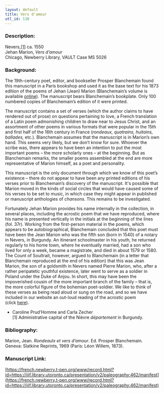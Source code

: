 ```yaml
---
layout: default
title: Vers d'amour
utl_id: 110
---
```


### Description:

Nevers,<a id="_ftnref1">[[1]](#_ftn1)</a> ca. 1550<br>
Jehan Marion, _Vers d’amour_<br>
Chicago, Newberry Library, VAULT Case MS 5026

### Background:

The 19th-century poet, editor, and bookseller Prosper Blanchemain found this manuscript in a Paris bookshop and used it as the base text for his 1873 edition of the poems of Jehan (Jean) Marion (Blanchemain’s volume is available [online](https://books.google.com/books?hl=en&lr=&id=7VIdcOkrzMwC&oi=fnd&pg=PA1&dq=%22jehan+marion%22&ots=6minsTBHUD&sig=Vbwc1VJbEXzLlLM8Floraj3dOGc#v=onepage&q=%22jehan%20marion%22&f=false)). The manuscript bears Blanchemain’s bookplate. Only 100 numbered copies of Blanchemain’s edition of it were printed.

The manuscript contains a set of verses (which the author claims to have rendered out of prose) on questions pertaining to love, a French translation of a Latin poem admonishing children to draw near to Jesus Christ, and an assortment of other poems in various formats that were popular in the 15th and first half of the 16th century in France (_rondeaux, quatrains, huitains, ballades,_ etc.). Blanchemain assumes that the manuscript is in Marion’s own hand. This seems very likely, but we don’t know for sure. Whoever the scribe was, there appears to have been an intention to put the most important poems – the more scholarly ones – at the beginning. But as Blanchemain remarks, the smaller poems assembled at the end are more representative of Marion himself, as a poet and personality.

This manuscript is the only document through which we know of this poet’s existence – there do not appear to have been any printed editions of his verses prior to Blanchemain’s discovery of the manuscript. It's possible that Marion moved in the kinds of social circles that would have caused some of his verses to be set to music, in which case they might appear in published or manuscript anthologies of _chansons_. This remains to be investigated.

Fortunately Jehan Marion provides his name internally in the collection, in several places, including the acrostic poem that we have reproduced, where his name is presented vertically in the initials at the beginning of the lines (fol. 37r). Working from the first-person material in the poems, which appears to be autobiographical, Blanchemain concluded that this poet must have been the Jean Marion who was the fifth son (born in 1540) of a notary in Nevers, in Burgundy. An itinerant schoolmaster in his youth, he returned regularly to his home town, where he eventually married, had a son who lived for only a week, became a magistrate, and died in about 1579 or 1580. The Count of Soultrait, however, argued to Blanchemain (in a letter that Blanchemain reproduced at the end of his edition) that this was Jean Marion, the son of a goldsmith in Nevers named Pierre Marion, who, after a rather peripatetic youthful existence, later went to serve as a soldier in Poland under the Duke of Anjou. In short, this may have been the impoverished cousin of the more important branch of the family – that is, the more colorful figure of the bohemian poet-soldier. We like to think of these verses as being read aloud or sung on the road, and so we have included in our website an out-loud reading of the acrostic poem (click [here](https://french.newberry.t-pen.org/www/record.html?id=https://iiif.library.utoronto.ca/presentation/v2/paleography:2411/manifest)).

- Caroline Prud’Homme and Carla Zecher<br>
<a id="_ftn1">[1]</a> Administrative capital of the Nièvre _département_ in Burgundy.

### Bibliography:

Marion, Jean. _Rondeaulx et vers d’amour_. Ed. Prosper Blanchemain. Geneva: Slatkine Reprints, 1969 (Paris: Léon Willem, 1873).

### Manuscript Link:

[https://french.newberry.t-pen.org/www/record.html?id=https://iiif.library.utoronto.ca/presentation/v2/paleography:462/manifest](https://french.newberry.t-pen.org/www/record.html?id=https://iiif.library.utoronto.ca/presentation/v2/paleography:462/manifest)
